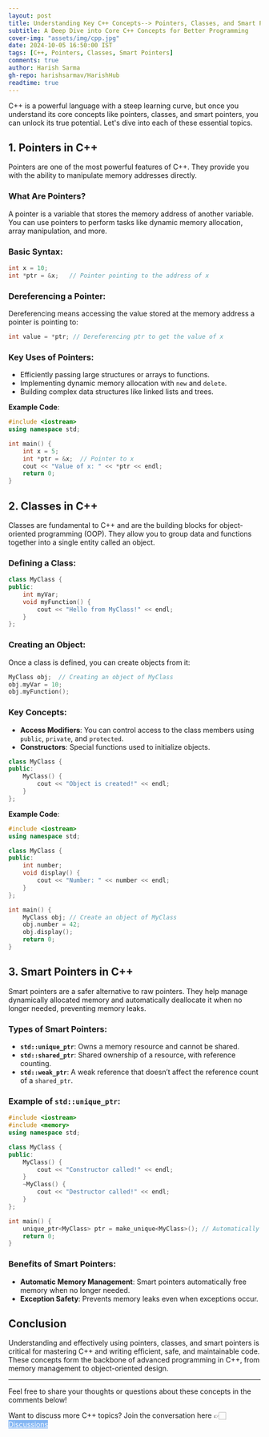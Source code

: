 ```yaml
---
layout: post
title: Understanding Key C++ Concepts--> Pointers, Classes, and Smart Pointers
subtitle: A Deep Dive into Core C++ Concepts for Better Programming
cover-img: "assets/img/cpp.jpg"
date: 2024-10-05 16:50:00 IST
tags: [C++, Pointers, Classes, Smart Pointers]
comments: true
author: Harish Sarma
gh-repo: harishsarmav/HarishHub
readtime: true
---
```


C++ is a powerful language with a steep learning curve, but once you understand its core concepts like pointers, classes, and smart pointers, you can unlock its true potential. Let's dive into each of these essential topics.

## **1. Pointers in C++**

Pointers are one of the most powerful features of C++. They provide you with the ability to manipulate memory addresses directly.

### **What Are Pointers?**
A pointer is a variable that stores the memory address of another variable. You can use pointers to perform tasks like dynamic memory allocation, array manipulation, and more.

### **Basic Syntax**:
```cpp
int x = 10;  
int *ptr = &x;   // Pointer pointing to the address of x
```

### **Dereferencing a Pointer**:
Dereferencing means accessing the value stored at the memory address a pointer is pointing to:
```cpp
int value = *ptr; // Dereferencing ptr to get the value of x
```

### **Key Uses of Pointers**:
- Efficiently passing large structures or arrays to functions.
- Implementing dynamic memory allocation with `new` and `delete`.
- Building complex data structures like linked lists and trees.

**Example Code**:
```cpp
#include <iostream>
using namespace std;

int main() {
    int x = 5;
    int *ptr = &x;  // Pointer to x
    cout << "Value of x: " << *ptr << endl;
    return 0;
}
```

## **2. Classes in C++**

Classes are fundamental to C++ and are the building blocks for object-oriented programming (OOP). They allow you to group data and functions together into a single entity called an object.

### **Defining a Class**:
```cpp
class MyClass {
public:
    int myVar;
    void myFunction() {
        cout << "Hello from MyClass!" << endl;
    }
};
```

### **Creating an Object**:
Once a class is defined, you can create objects from it:
```cpp
MyClass obj;  // Creating an object of MyClass
obj.myVar = 10;
obj.myFunction();
```

### **Key Concepts**:
- **Access Modifiers**: You can control access to the class members using `public`, `private`, and `protected`.
- **Constructors**: Special functions used to initialize objects.
```cpp
class MyClass {
public:
    MyClass() {
        cout << "Object is created!" << endl;
    }
};
```

**Example Code**:
```cpp
#include <iostream>
using namespace std;

class MyClass {
public:
    int number;
    void display() {
        cout << "Number: " << number << endl;
    }
};

int main() {
    MyClass obj; // Create an object of MyClass
    obj.number = 42;
    obj.display();
    return 0;
}
```

## **3. Smart Pointers in C++**

Smart pointers are a safer alternative to raw pointers. They help manage dynamically allocated memory and automatically deallocate it when no longer needed, preventing memory leaks.

### **Types of Smart Pointers**:
- **`std::unique_ptr`**: Owns a memory resource and cannot be shared.
- **`std::shared_ptr`**: Shared ownership of a resource, with reference counting.
- **`std::weak_ptr`**: A weak reference that doesn’t affect the reference count of a `shared_ptr`.

### **Example of `std::unique_ptr`**:
```cpp
#include <iostream>
#include <memory>
using namespace std;

class MyClass {
public:
    MyClass() {
        cout << "Constructor called!" << endl;
    }
    ~MyClass() {
        cout << "Destructor called!" << endl;
    }
};

int main() {
    unique_ptr<MyClass> ptr = make_unique<MyClass>(); // Automatically deallocates
    return 0;
}
```

### **Benefits of Smart Pointers**:
- **Automatic Memory Management**: Smart pointers automatically free memory when no longer needed.
- **Exception Safety**: Prevents memory leaks even when exceptions occur.

## **Conclusion**

Understanding and effectively using pointers, classes, and smart pointers is critical for mastering C++ and writing efficient, safe, and maintainable code. These concepts form the backbone of advanced programming in C++, from memory management to object-oriented design.

---

Feel free to share your thoughts or questions about these concepts in the comments below!

<p>Want to discuss more C++ topics? Join the conversation here 👉🏻 <a href="https://github.com/harishsarmav/harishsarma_v/discussions" class="btn" style="color: white; background-color: #82B5F3;">Discussions</a></p>